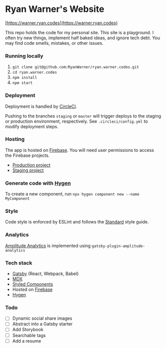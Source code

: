 # Ryan Warner's Website

[https://warner.ryan.codes](https://warner.ryan.codes)

This repo holds the code for my personal site. This site is a playground. I often try new things, implement half baked ideas, and ignore tech debt. You may find code smells, mistakes, or other issues.

### Running locally

1. `git clone git@github.com:RyanWarner/ryan.warner.codes.git`
1. `cd ryan.warner.codes`
1. `npm install`
1. `npm start`

### Deployment

Deployment is handled by [CircleCI](https://circleci.com/).

Pushing to the branches `staging` or `master` will trigger deploys to the staging or production environment, respectively. See `.circleci/config.yml` to modify deployment steps.

### Hosting

The app is hosted on [Firebase](https://firebase.google.com/). You will need user permissions to access the Firebase projects.

- [Production project](https://console.firebase.google.com/u/0/project/warner-codes/overview)
- [Staging project](https://console.firebase.google.com/u/0/project/warner-codes-staging/overview)

### Generate code with [Hygen](https://hygen.io)

To create a new component, run `npx hygen component new --name MyComponent`

### Style

Code style is enforced by ESLint and follows the [Standard](https://standardjs.com/) style guide.

### Analytics

[Amplitude Analytics](https://amplitude.com/) is implemented using `gatsby-plugin-amplitude-analytics`

### Tech stack

- [Gatsby](https://gatsbyjs.org) (React, Webpack, Babel)
- [MDX](https://mdxjs.com/)
- [Styled Components](https://styled-components.com)
- Hosted on [Firebase](https://firebase.google.com/)
- [Hygen](https://hygen.io)

### Todo

- [ ] Dynamic social share images
- [ ] Abstract into a Gatsby starter
- [ ] Add Storybook
- [ ] Searchable tags
- [ ] Add a resume
